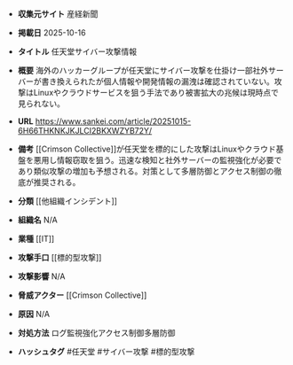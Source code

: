 - **収集元サイト**
産経新聞

- **掲載日**
2025-10-16

- **タイトル**
任天堂サイバー攻撃情報

- **概要**
海外のハッカーグループが任天堂にサイバー攻撃を仕掛け一部社外サーバーが書き換えられたが個人情報や開発情報の漏洩は確認されていない。攻撃はLinuxやクラウドサービスを狙う手法であり被害拡大の兆候は現時点で見られない。

- **URL**
https://www.sankei.com/article/20251015-6H66THKNKJKJLCI2BKXWZYB72Y/

- **備考**
[[Crimson Collective]]が任天堂を標的にした攻撃はLinuxやクラウド基盤を悪用し情報窃取を狙う。迅速な検知と社外サーバーの監視強化が必要であり類似攻撃の増加も予想される。対策として多層防御とアクセス制御の徹底が推奨される。

- **分類**
[[他組織インシデント]]

- **組織名**
N/A

- **業種**
[[IT]]

- **攻撃手口**
[[標的型攻撃]]

- **攻撃影響**
N/A

- **脅威アクター**
[[Crimson Collective]]

- **原因**
N/A

- **対処方法**
ログ監視強化アクセス制御多層防御

- **ハッシュタグ**
#任天堂 #サイバー攻撃 #標的型攻撃
